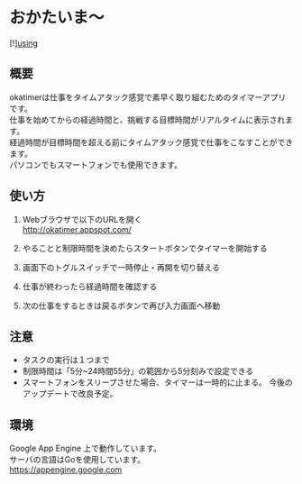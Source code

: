 # おかたいま〜
[!][using](http://cloud.github.com/downloads/yokano/okatimer/using.jpg)
## 概要
okatimerは仕事をタイムアタック感覚で素早く取り組むためのタイマーアプリです。  
仕事を始めてからの経過時間と、挑戦する目標時間がリアルタイムに表示されます。  
経過時間が目標時間を超える前にタイムアタック感覚で仕事をこなすことができます。  
パソコンでもスマートフォンでも使用できます。

## 使い方
1. Webブラウザで以下のURLを開く  
<http://okatimer.appspot.com/>

2. やることと制限時間を決めたらスタートボタンでタイマーを開始する

3. 画面下のトグルスイッチで一時停止・再開を切り替える

4. 仕事が終わったら経過時間を確認する

5. 次の仕事をするときは戻るボタンで再び入力画面へ移動

## 注意
* タスクの実行は１つまで
* 制限時間は「5分~24時間55分」の範囲から5分刻みで設定できる
* スマートフォンをスリープさせた場合、タイマーは一時的に止まる。
今後のアップデートで改良予定。

## 環境
Google App Engine 上で動作しています。  
サーバの言語はGoを使用しています。  
<https://appengine.google.com>